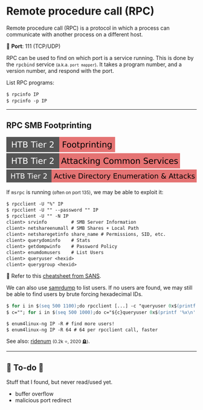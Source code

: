 # Remote procedure call (RPC)

<div class="row row-cols-lg-2"><div>

Remote procedure call (RPC) is a protocol in which a process can communicate with another process on a different host.

🐊️ **Port**: 111 (TCP/UDP)

RPC can be used to find on which port is a service running. This is done by the `rpcbind` service <small>(a.k.a. `port mapper`)</small>. It takes a program number, and a version number, and respond with the port.
</div><div>

List RPC programs:

```ps
$ rpcinfo IP
$ rpcinfo -p IP
```
</div></div>

<hr class="sep-both">

## RPC SMB Footprinting

[![footprinting](../../../cybersecurity/_badges/htb/footprinting.svg)](https://academy.hackthebox.com/course/preview/footprinting)
[![attacking_common_services](../../../cybersecurity/_badges/htb/attacking_common_services.svg)](https://academy.hackthebox.com/course/preview/attacking-common-services)
[![active_directory_enumeration_attacks](../../../cybersecurity/_badges/htb/active_directory_enumeration_attacks.svg)](https://academy.hackthebox.com/course/preview/active-directory-enumeration--attacks)

<div class="row row-cols-lg-2"><div>

If `msrpc` is running <small>(often on port 135)</small>, we may be able to exploit it:

```shell!
$ rpcclient -U "%" IP
$ rpcclient -U "" --password "" IP
$ rpcclient -U "" -N IP
client> srvinfo         # SMB Server Information
client> netshareenumall # SMB Shares + Local Path
client> netsharegetinfo share_name # Permissions, SID, etc.
client> querydominfo    # Stats
client> getdompwinfo    # Password Policy
client> enumdomusers    # List Users
client> queryuser <hexid>
client> querygroup <hexid>
```

👻 Refer to this [cheatsheet from SANS](https://www.willhackforsushi.com/sec504/SMB-Access-from-Linux.pdf).
</div><div>

We can also use [samrdump](tools/impacket.md#samrdump) to list users. If no users are found, we may still be able to find users by brute forcing hexadecimal IDs.

```ps
$ for i in $(seq 500 1100);do rpcclient [...] -c "queryuser 0x$(printf '%x\n' $i)" | grep "User Name\|user_rid\|group_rid" && echo "";done
$ c=""; for i in $(seq 500 1000);do c="${c}queryuser 0x$(printf '%x\n' $i);"; done; rpcclient [...] -c "${c}exit" | grep "User Name\|user_rid\|group_rid"
```

```shell!
$ enum4linux-ng IP -R # find more users!
$ enum4linux-ng IP -R 64 # 64 per rpcclient call, faster
```

See also: [ridenum](https://github.com/trustedsec/ridenum) <small>(0.2k ⭐, 2020 🪦)</small>.
</div></div>


<hr class="sep-both">

## 👻 To-do 👻

Stuff that I found, but never read/used yet.

<div class="row row-cols-lg-2"><div>

* buffer overflow
* malicious port redirect
</div><div>
</div></div>